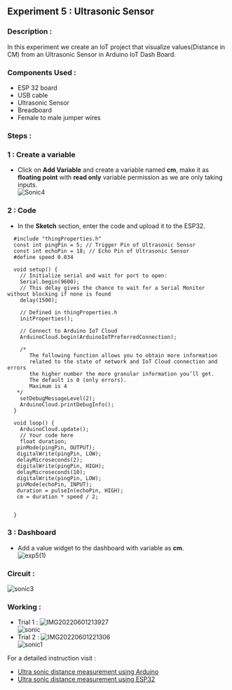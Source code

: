 ## Experiment 5 : Ultrasonic Sensor

### Description :  
In this experiment we create an IoT project that visualize values(Distance in CM)  from an Ultrasonic Sensor in Arduino IoT Dash Board.

### Components Used :   
* ESP 32 board
* USB cable 
* Ultrasonic Sensor
* Breadboard
* Female to male jumper wires

### Steps :   
### 1 : Create a variable   
* Click on __Add Variable__ and create a variable named **cm**, make it as **floating point**  with **read only** variable permission as we are only taking inputs.     
![Sonic4](https://user-images.githubusercontent.com/86108610/171462492-66bac493-a74c-40a8-9f59-ff12739e2763.png)

   
### 2 : Code   
* In the __Sketch__ section, enter the code and upload it to the ESP32.   
 
```
  #include "thingProperties.h"
  const int pingPin = 5; // Trigger Pin of Ultrasonic Sensor
  const int echoPin = 18; // Echo Pin of Ultrasonic Sensor
  #define speed 0.034

  void setup() {
    // Initialize serial and wait for port to open:
    Serial.begin(9600);
    // This delay gives the chance to wait for a Serial Monitor without blocking if none is found
    delay(1500); 

    // Defined in thingProperties.h
    initProperties();

    // Connect to Arduino IoT Cloud
    ArduinoCloud.begin(ArduinoIoTPreferredConnection);

    /*
       The following function allows you to obtain more information
       related to the state of network and IoT Cloud connection and errors
       the higher number the more granular information you’ll get.
       The default is 0 (only errors).
       Maximum is 4
   */
    setDebugMessageLevel(2);
    ArduinoCloud.printDebugInfo();
  }

  void loop() {
    ArduinoCloud.update();
    // Your code here 
    float duration;
   pinMode(pingPin, OUTPUT);
   digitalWrite(pingPin, LOW);
   delayMicroseconds(2);
   digitalWrite(pingPin, HIGH);
   delayMicroseconds(10);
   digitalWrite(pingPin, LOW);
   pinMode(echoPin, INPUT);
   duration = pulseIn(echoPin, HIGH);
   cm = duration * speed / 2;


  }

```   
   
### 3 : Dashboard   
* Add a value widget to the dashboard with variable as **cm**.   
  ![exp5(1)](https://user-images.githubusercontent.com/86108610/171459755-24f37395-dda3-4098-a281-d4b236aaab31.png)   
   

### Circuit :   

![sonic3](https://user-images.githubusercontent.com/86108610/171459815-78899581-28ff-43fd-8583-ec2feb145201.png)   
 
### Working :
* Trial 1 :
  ![IMG20220601213927](https://user-images.githubusercontent.com/86108610/171459936-67d3cce4-5f57-48fe-a510-a32d3cd57039.jpg)   
  ![sonic](https://user-images.githubusercontent.com/86108610/171460026-cdb9f1bc-d347-4e88-b200-03cf70e80a1f.png)   
* Trial 2 :
  ![IMG20220601221306](https://user-images.githubusercontent.com/86108610/171460117-d130b843-f2ba-4735-a595-c13849144dfa.jpg)   
  ![sonic1](https://user-images.githubusercontent.com/86108610/171460170-fe0d66a1-2ae5-4a72-adc8-cd47548ecaae.png)   

For a detailed instruction visit :   
* [Ultra sonic distance measurement using Arduino](https://www.tutorialspoint.com/arduino/arduino_ultrasonic_sensor.htm)
* [Ultra sonic distance measurement using ESP32](https://randomnerdtutorials.com/esp32-hc-sr04-ultrasonic-arduino/)
